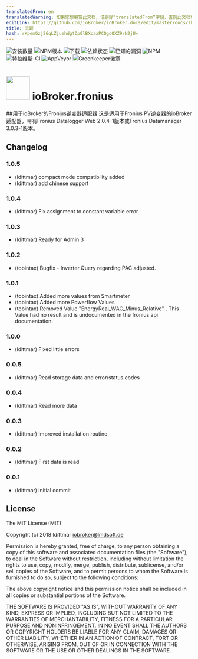 ```yaml
---
translatedFrom: en
translatedWarning: 如果您想编辑此文档，请删除“translatedFrom”字段，否则此文档将再次自动翻译
editLink: https://github.com/ioBroker/ioBroker.docs/edit/master/docs/zh-cn/adapterref/iobroker.fronius/README.md
title: 无题
hash: rKpemGzj26qLZjuzhdgtDp0lBXcaaPCOgdQXZ9rN2jU=
---
```

![安装数量](http://iobroker.live/badges/fronius-stable.svg)
![NPM版本](http://img.shields.io/npm/v/iobroker.fronius.svg)
![下载](https://img.shields.io/npm/dm/iobroker.fronius.svg)
![依赖状态](https://img.shields.io/david/iobroker-community-adapters/iobroker.fronius.svg)
![已知的漏洞](https://snyk.io/test/github/iobroker-community-adapters/ioBroker.fronius/badge.svg)
![NPM](https://nodei.co/npm/iobroker.fronius.png?downloads=true)
![特拉维斯-CI](http://img.shields.io/travis/iobroker-community-adapters/ioBroker.fronius/master.svg)
![AppVeyor](https://ci.appveyor.com/api/projects/status/github/iobroker-community-adapters/ioBroker.fronius?branch=master&svg=true)
![Greenkeeper徽章](https://badges.greenkeeper.io/iobroker-community-adapters/ioBroker.fronius.svg)

<h1><img src="https://raw.githubusercontent.com/iobroker-community-adapters/ioBroker.fronius/master/admin/fronius.png" width="64"/> ioBroker.fronius </h1>

##用于ioBroker的Fronius逆变器适配器
这是适用于Fronius PV逆变器的ioBroker适配器，带有Fronius Datalogger Web 2.0.4-1版本或Fronius Datamanager 3.0.3-1版本。

## Changelog

### 1.0.5
* (ldittmar) compact mode compatibility added
* (ldittmar) add chinese support

### 1.0.4
* (ldittmar) Fix assignment to constant variable error

### 1.0.3
* (ldittmar) Ready for Admin 3

### 1.0.2
* (tobintax) Bugfix - Inverter Query regarding PAC adjusted.

### 1.0.1
* (tobintax) Added more values from Smartmeter
* (tobintax) Added more Powerflow Values
* (tobintax) Removed Value "EnergyReal_WAC_Minus_Relative" . This Value had no result and is undocumented in the fronius api documentation.

### 1.0.0
* (ldittmar) Fixed little errors

### 0.0.5
* (ldittmar) Read storage data and error/status codes

### 0.0.4
* (ldittmar) Read more data

### 0.0.3
* (ldittmar) Improved installation routine

### 0.0.2
* (ldittmar) First data is read

### 0.0.1
* (ldittmar) initial commit

## License
The MIT License (MIT)

Copyright (c) 2018 ldittmar <iobroker@lmdsoft.de>

Permission is hereby granted, free of charge, to any person obtaining a copy
of this software and associated documentation files (the "Software"), to deal
in the Software without restriction, including without limitation the rights
to use, copy, modify, merge, publish, distribute, sublicense, and/or sell
copies of the Software, and to permit persons to whom the Software is
furnished to do so, subject to the following conditions:

The above copyright notice and this permission notice shall be included in
all copies or substantial portions of the Software.

THE SOFTWARE IS PROVIDED "AS IS", WITHOUT WARRANTY OF ANY KIND, EXPRESS OR
IMPLIED, INCLUDING BUT NOT LIMITED TO THE WARRANTIES OF MERCHANTABILITY,
FITNESS FOR A PARTICULAR PURPOSE AND NONINFRINGEMENT. IN NO EVENT SHALL THE
AUTHORS OR COPYRIGHT HOLDERS BE LIABLE FOR ANY CLAIM, DAMAGES OR OTHER
LIABILITY, WHETHER IN AN ACTION OF CONTRACT, TORT OR OTHERWISE, ARISING FROM,
OUT OF OR IN CONNECTION WITH THE SOFTWARE OR THE USE OR OTHER DEALINGS IN
THE SOFTWARE.